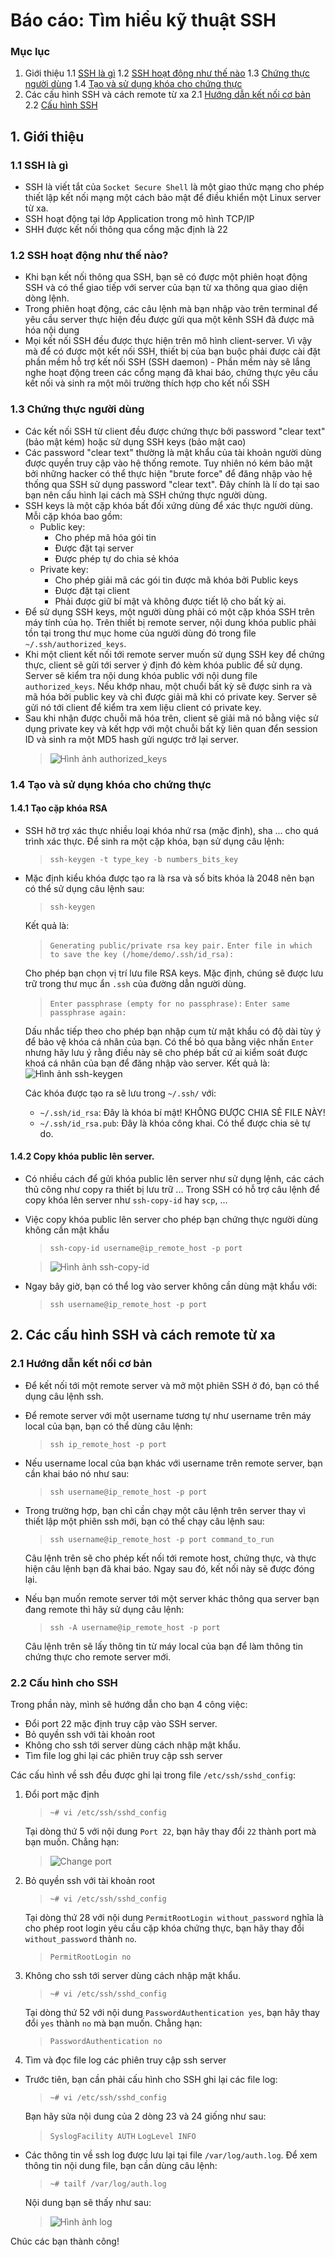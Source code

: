 # Báo cáo: Tìm hiểu kỹ thuật SSH

### Mục lục

1. Giới thiệu
    1.1 [SSH là gì](#sshLaGi)
    1.2 [SSH hoạt động như thế nào](#hoatdong)
    1.3 [Chứng thực người dùng](#chungthuc)
    1.4 [Tạo và sử dụng khóa cho chứng thực](#taokhoa)
2. Các cấu hình SSH và cách remote từ xa
    2.1 [Hướng dẫn kết nối cơ bản](#ketnoi)
    2.2 [Cấu hình SSH](#cauhinh)


## 1. Giới thiệu

### 1.1 SSH là gì
<a name="sshLaGi"></a>
- SSH là viết tắt của `Socket Secure Shell` là một giao thức mạng cho phép thiết lập kết nối mạng một cách bảo mật để điều khiển một Linux server từ xa.
- SSH hoạt động tại lớp Application trong mô hình TCP/IP
- SHH được kết nối thông qua cổng mặc định là 22

### 1.2 SSH hoạt động như thế nào?
<a name="hoatdong"></a>
- Khi bạn kết nối thông qua SSH, bạn sẽ có được một phiên hoạt động SSH và có thể giao tiếp với server của bạn từ xa thông qua giao diện dòng lệnh.
- Trong phiên hoạt động, các câu lệnh mà bạn nhập vào trên terminal để yêu cầu server thực hiện đều được gửi qua một kênh SSH đã được mã hóa nội dung
- Mọi kết nối SSH đều được thực hiện trên mô hình client-server. Vì vậy mà để có được một kết nối SSH, thiết bị của bạn buộc phải được cài đặt phần mềm hỗ trợ kết nối SSH (SSH daemon) - Phần mềm này sẽ lắng nghe hoạt động treen các cổng mạng đã khai báo, chứng thực yêu cầu kết nối và sinh ra một môi trường thích hợp cho kết nối SSH

### 1.3 Chứng thực người dùng
<a name="chungthuc"></a>
- Các kết nối SSH từ client đều được chứng thực bởi password "clear text" (bảo mật kém) hoặc sử dụng SSH keys (bảo mật cao)
- Các password "clear text" thường là mật khẩu của tài khoản người dùng được quyền truy cập vào hệ thống remote. Tuy nhiên nó kém bảo mật bởi những hacker có thể thực hiện "brute force" để đăng nhập vào hệ thống qua SSH sử dụng password "clear text". Đây chính là lí do tại sao bạn nên cấu hình lại cách mà SSH chứng thực người dùng.
- SSH keys là một cặp khóa bất đối xứng dùng để xác thực người dùng. Mỗi cặp khóa bao gồm:
    + Public key:
        - Cho phép mã hóa gói tin
        - Được đặt tại server
        - Được phép tự do chia sẻ khóa
    + Private key:
        - Cho phép giải mã các gói tin được mã khóa bởi Public keys
        - Được đặt tại client
        - Phải được giữ bí mật và không được tiết lộ cho bất kỳ ai.
- Để sử dụng SSH keys, một người dùng phải có một cặp khóa SSH trên máy tính của họ. Trên thiết bị remote server, nội dung khóa public phải tồn tại trong thư mục home của người dùng đó trong file `~/.ssh/authorized_keys`.
- Khi một client kết nối tới remote server muốn sử dụng SSH key để chứng thực, client sẽ gửi tới server ý định đó kèm khóa public để sử dụng. Server sẽ kiểm tra nội dung khóa public với nội dung file `authorized_keys`. Nếu khớp nhau, một chuổi bất kỳ sẽ được sinh ra và mã hóa bởi public key và chỉ được giải mã khi có private key. Server sẽ gửi nó tới client để kiểm tra xem liệu client có private key.
- Sau khi nhận được chuỗi mã hóa trên, client sẽ giải mã nó bằng việc sử dụng private key và kết hợp với một chuỗi bất kỳ liên quan đển session ID và sinh ra một MD5 hash gửi ngược trở lại server.
    > ![Hình ảnh authorized_keys](../Pictures/SSH/ssh-key-auth-flow.png)

### 1.4 Tạo và sử dụng khóa cho chứng thực
<a name="chungthuc"></a>
#### 1.4.1 Tạo cặp khóa RSA
- SSH hỡ trợ xác thực nhiều loại khóa nhứ rsa (mặc định), sha ...  cho quá trình xác thực. Để sinh ra một cặp khóa, bạn sử dụng câu lệnh:
    > `ssh-keygen -t type_key -b numbers_bits_key`
- Mặc định kiểu khóa được tạo ra là rsa và số bits khóa là 2048 nên bạn có thể sử dụng câu lệnh sau:
    > `ssh-keygen`

    Kết quả là:

    > `Generating public/private rsa key pair.`
    > `Enter file in which to save the key (/home/demo/.ssh/id_rsa):`
    
    Cho phép bạn chọn vị trí lưu file RSA keys. Mặc định, chúng sẽ được lưu trữ trong thư mục ẩn `.ssh` của đường dẫn người dùng.

    > `Enter passphrase (empty for no passphrase):`
    > `Enter same passphrase again:`

    Dấu nhắc tiếp theo cho phép bạn nhập cụm từ mật khẩu có độ dài tùy ý để bảo vệ khóa cá nhân của bạn. Có thể bỏ qua bằng việc nhấn `Enter` nhưng hãy lưu ý rằng điều này sẽ cho phép bất cứ ai kiểm soát được khoá cá nhân của bạn để đăng nhập vào server.
    Kết quả là:
    ![Hình ảnh ssh-keygen](../Pictures/SSH/ssh-keygen.png)

    Các khóa được tạo ra sẽ lưu trong `~/.ssh/` với:
    - `~/.ssh/id_rsa`: Đây là khóa bí mật! KHÔNG ĐƯỢC CHIA SẺ FILE NÀY!
    - `~/.ssh/id_rsa.pub`: Đây là khóa công khai. Có thể được chia sẻ tự do.

#### 1.4.2 Copy khóa public lên server.
- Có nhiều cách để gửi khóa public lên server như sử dụng lệnh, các cách thủ công như copy ra thiết bị lưu trữ ... Trong SSH có hỗ trợ câu lệnh để copy khóa lên server như `ssh-copy-id` hay `scp`, ...
- Việc copy khóa public lên server cho phép bạn chứng thực người dùng không cần mật khẩu
    > `ssh-copy-id username@ip_remote_host -p port`

    > ![Hình ảnh ssh-copy-id](../Pictures/SSH/ssh-copy-id.png)

- Ngay bây giờ, bạn có thể log vào server không cần dùng mật khẩu với:
    > `ssh username@ip_remote_host -p port`


## 2. Các cấu hình SSH và cách remote từ xa
<a name="ketnoi"></a>
### 2.1 Hướng dẫn kết nối cơ bản
- Để kết nối tới một remote server và mở một phiên SSH ở đó, bạn có thể dụng câu lệnh ssh.
- Để remote server với một username tương tự như username trên máy local của bạn, bạn có thể dùng câu lệnh:
    > `ssh ip_remote_host -p port`
- Nếu username local của bạn khác với username trên remote server, bạn cần khai báo nó như sau:
    > `ssh username@ip_remote_host -p port`

- Trong trường hợp, bạn chỉ cần chạy một câu lệnh trên server thay vì thiết lập một phiên ssh mới, bạn có thể chạy câu lệnh sau:
    > `ssh username@ip_remote_host -p port command_to_run`

    Câu lệnh trên sẽ cho phép kết nối tới remote host, chứng thực, và thực hiện câu lệnh bạn đã khai báo. Ngay sau đó, kết nối này sẽ được đóng lại.

- Nếu bạn muốn remote server tới một server khác thông qua server bạn đang remote thì hãy sử dụng câu lệnh:
    > `ssh -A username@ip_remote_host -p port`

    Câu lệnh trên sẽ lấy thông tin từ máy local của bạn để làm thông tin chứng thực cho remote server mới.

### 2.2 Cấu hình cho SSH

Trong phần này, mình sẽ hướng dẫn cho bạn 4 công việc:
- Đổi port 22 mặc định truy cập vào SSH server.
- Bỏ quyền ssh với tài khoản root
- Không cho ssh tới server dùng cách nhập mật khẩu.
- Tìm file log ghi lại các phiên truy cập ssh server

Các cấu hình về ssh đều được ghi lại trong file `/etc/ssh/sshd_config`:

1. Đổi port mặc định
    > `~# vi /etc/ssh/sshd_config`

    Tại dòng thứ 5 với nội dung `Port 22`, bạn hãy thay đổi `22` thành port mà bạn muốn. Chẳng hạn:

    > ![Change port](../Pictures/SSH/change-port.png)

2. Bỏ quyền ssh với tài khoản root
    > `~# vi /etc/ssh/sshd_config`

    Tại dòng thứ 28 với nội dung `PermitRootLogin without_password` nghĩa là cho phép root login yêu cầu cặp khóa chứng thực, bạn hãy thay đổi `without_password` thành `no`.
    > `PermitRootLogin no`

3. Không cho ssh tới server dùng cách nhập mật khẩu.
    > `~# vi /etc/ssh/sshd_config`

    Tại dòng thứ 52 với nội dung `PasswordAuthentication yes`, bạn hãy thay đổi `yes` thành `no` mà bạn muốn. Chẳng hạn:
    > `PasswordAuthentication no`

1. Tìm và đọc file log các phiên truy cập ssh server
- Trước tiên, bạn cần phải cấu hình cho SSH ghi lại các file log:
    > `~# vi /etc/ssh/sshd_config`

    Bạn hãy sửa nội dung của 2 dòng 23 và 24 giống như sau:

    > `SyslogFacility AUTH`
    > `LogLevel INFO`

- Các thông tin về ssh log được lưu lại tại file `/var/log/auth.log`. Để xem thông tin nội dung file, bạn cần dùng câu lệnh:
    > `~# tailf /var/log/auth.log`
    
    Nội dung bạn sẽ thấy như sau:

    > ![Hình ảnh log](../Pictures/SSH/log.png)


Chúc các bạn thành công!